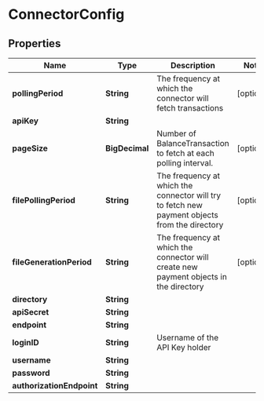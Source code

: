 

# ConnectorConfig


## Properties

| Name | Type | Description | Notes |
|------------ | ------------- | ------------- | -------------|
|**pollingPeriod** | **String** | The frequency at which the connector will fetch transactions |  [optional] |
|**apiKey** | **String** |  |  |
|**pageSize** | **BigDecimal** | Number of BalanceTransaction to fetch at each polling interval.  |  [optional] |
|**filePollingPeriod** | **String** | The frequency at which the connector will try to fetch new payment objects from the directory |  [optional] |
|**fileGenerationPeriod** | **String** | The frequency at which the connector will create new payment objects in the directory |  [optional] |
|**directory** | **String** |  |  |
|**apiSecret** | **String** |  |  |
|**endpoint** | **String** |  |  |
|**loginID** | **String** | Username of the API Key holder |  |
|**username** | **String** |  |  |
|**password** | **String** |  |  |
|**authorizationEndpoint** | **String** |  |  |



